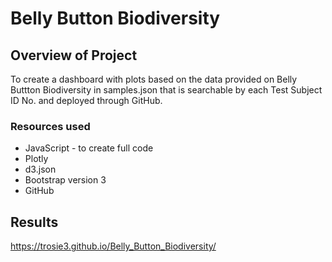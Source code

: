 # Belly Button Biodiversity

## Overview of Project
To create a dashboard with plots based on the data provided on Belly Buttton Biodiversity in samples.json that is searchable by each Test Subject ID No. and deployed through GitHub.

### Resources used
- JavaScript - to create full code
 - Plotly 
 - d3.json 
- Bootstrap version 3
- GitHub 

## Results
https://trosie3.github.io/Belly_Button_Biodiversity/ 
